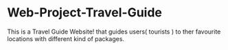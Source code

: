 # Web-Project-Travel-Guide
This is a Travel Guide Website! that guides users( tourists ) to ther favourite locations with different kind of packages. 
